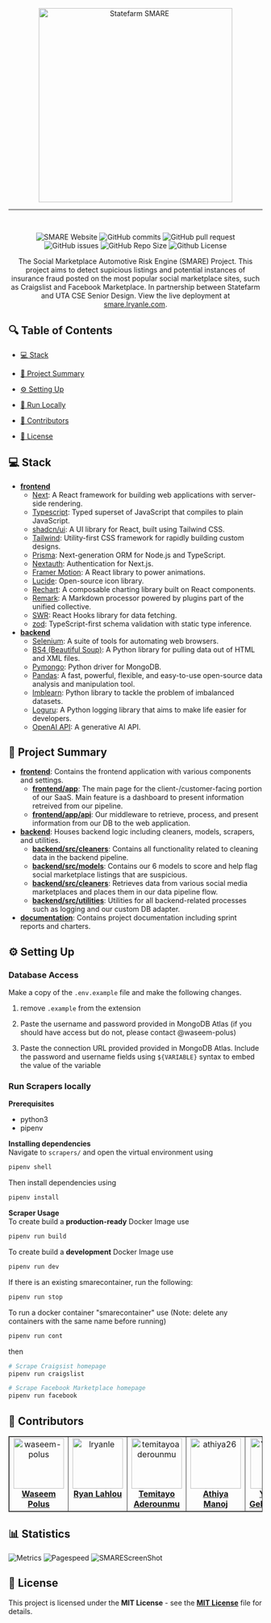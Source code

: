 ﻿<p align="center">
    <img src="./frontend/public/logos/smare.png" alt="Statefarm SMARE" style="width:384px;"/>
</p>
<hr><br>

<p align="center">
    <img src="https://img.shields.io/website?url=https%3A%2F%2Fsmare.lryanle.com&up_message=Online&up_color=%2357F287&down_message=Offline&down_color=E74C3C&style=for-the-badge&logo=https%3A%2F%2Fsmare.lryanle.com%2F_next%2Fimage%3Furl%3D%252Flogos%252Fsmare.png%26w%3D384%26q%3D75&logoColor=%23e1261c&label=smare.lryanle.com&color=2ecc71&link=https%3A%2F%2Fsmare.lryanle.com" alt="SMARE Website" />
    <img src="https://img.shields.io/github/commit-activity/t/lryanle/SMARE?style=for-the-badge" alt="GitHub commits" />
    <img src="https://img.shields.io/github/issues-pr/lryanle/SMARE?style=for-the-badge" alt="GitHub pull request" />
    <img src="https://img.shields.io/github/issues/lryanle/SMARE?style=for-the-badge" alt="GitHub issues" />
    <img src="https://img.shields.io/github/repo-size/lryanle/SMARE?style=for-the-badge" alt="GitHub Repo Size" />
    <img src="https://img.shields.io/github/license/lryanle/SMARE?style=for-the-badge" alt="Github License" />
</p>

<p align="center">The Social Marketplace Automotive Risk Engine (SMARE) Project. This project aims to detect supicious listings and potential instances of insurance fraud posted on the most popular social marketplace sites, such as Craigslist and Facebook Marketplace. In partnership between Statefarm and UTA CSE Senior Design. View the live deployment at <a href="https://smare.lryanle.com" target="_blank">smare.lryanle.com</a>.</p>

## 🔍 Table of Contents

* [💻 Stack](#stack)

* [📝 Project Summary](#project-summary)

* [⚙️ Setting Up](#setting-up)

* [🚀 Run Locally](#run-locally)

* [🙌 Contributors](#contributors)

* [📄 License](#license)

## 💻 Stack

- [**frontend**](frontend)
  - [Next](https://nextjs.org/): A React framework for building web applications with server-side rendering.
  - [Typescript](https://www.typescriptlang.org/): Typed superset of JavaScript that compiles to plain JavaScript.
  - [shadcn/ui](https://github.com/shadcn/ui): A UI library for React, built using Tailwind CSS.
  - [Tailwind](https://tailwindcss.com/): Utility-first CSS framework for rapidly building custom designs.
  - [Prisma](https://www.prisma.io/): Next-generation ORM for Node.js and TypeScript.
  - [Nextauth](https://next-auth.js.org/): Authentication for Next.js.
  - [Framer Motion](https://www.framer.com/motion/): A React library to power animations.
  - [Lucide](https://lucide.dev/): Open-source icon library.
  - [Rechart](https://recharts.org/en-US/): A composable charting library built on React components.
  - [Remark](https://remark.js.org/): A Markdown processor powered by plugins part of the unified collective.
  - [SWR](https://swr.vercel.app/): React Hooks library for data fetching.
  - [zod](https://github.com/colinhacks/zod): TypeScript-first schema validation with static type inference.
- [**backend**](backend)
  - [Selenium](https://www.selenium.dev/): A suite of tools for automating web browsers.
  - [BS4 (Beautiful Soup)](https://www.crummy.com/software/BeautifulSoup/): A Python library for pulling data out of HTML and XML files.
  - [Pymongo](https://pymongo.readthedocs.io/en/stable/): Python driver for MongoDB.
  - [Pandas](https://pandas.pydata.org/): A fast, powerful, flexible, and easy-to-use open-source data analysis and manipulation tool.
  - [Imblearn](https://imbalanced-learn.org/stable/): Python library to tackle the problem of imbalanced datasets.
  - [Loguru](https://github.com/Delgan/loguru): A Python logging library that aims to make life easier for developers.
  - [OpenAI API](https://openai.com/): A generative AI API.

## 📝 Project Summary

- [**frontend**](frontend): Contains the frontend application with various components and settings.
  - [**frontend/app**](app): The main page for the client-/customer-facing portion of our SaaS. Main feature is a dashboard to present information retreived from our pipeline.
  - [**frontend/app/api**](api): Our middleware to retrieve, process, and present information from our DB to the web application.
- [**backend**](backend): Houses backend logic including cleaners, models, scrapers, and utilities.
  - [**backend/src/cleaners**](cleaners): Contains all functionality related to cleaning data in the backend pipeline.
  - [**backend/src/models**](models): Contains our 6 models to score and help flag social marketplace listings that are suspicious.
  - [**backend/src/cleaners**](scrapes): Retrieves data from various social media marketplaces and places them in our data pipeline flow.
  - [**backend/src/utilities**](utilities): Utilities for all backend-related processes such as logging and our custom DB adapter.
- [**documentation**](documentation): Contains project documentation including sprint reports and charters.

## ⚙️ Setting Up

### Database Access

Make a copy of the ``.env.example`` file and make the following changes.

1. remove ``.example`` from the extension

2. Paste the username and password provided in MongoDB Atlas (if you should have access but do not, please contact @waseem-polus)
  
3. Paste the connection URL provided provided in MongoDB Atlas. Include the password and username fields using ``${VARIABLE}`` syntax to embed the value of the variable

### Run Scrapers locally
**Prerequisites**
- python3
- pipenv

**Installing dependencies**  
Navigate to ``scrapers/`` and open the virtual environment using
```bash
pipenv shell
```
Then install dependencies using
```bash
pipenv install
```

**Scraper Usage**  
To create build a **production-ready** Docker Image use
```bash
pipenv run build
```
To create build a **development** Docker Image use
```bash
pipenv run dev
```

If there is an existing smarecontainer, run the following:
```bash
pipenv run stop
```

To run a docker container "smarecontainer" use (Note: delete any containers with the same name before running)
```bash
pipenv run cont
```
then
```bash
# Scrape Craigsist homepage
pipenv run craigslist

# Scrape Facebook Marketplace homepage
pipenv run facebook
```

## 🙌 Contributors

<table style="border:1px solid #404040;text-align:center;width:100%">
<tr><td style="width:14.29%;border:1px solid #404040;" width="130px" valign="top" align="center">
        <a href="https://github.com/waseem-polus" spellcheck="false" align="center">
          <img src="https://avatars.githubusercontent.com/u/69316929?v=4?s=100" width="100px;" alt="waseem-polus"/>
          <br />
          <b>Waseem Polus</b>
        </a>
      </td><td style="width:14.29%;border:1px solid #404040;" width="130px" valign="top" align="center">
        <a href="https://github.com/lryanle" spellcheck="false" align="center">
          <img src="https://avatars.githubusercontent.com/u/31494954?v=4?s=100" width="100px;" alt="lryanle"/>
          <br />
          <b>Ryan Lahlou</b>
        </a>
      </td><td style="width:14.29%;border:1px solid #404040;" width="130px" valign="top" align="center">
        <a href="https://github.com/temitayoaderounmu" spellcheck="false" align="center">
          <img src="https://avatars.githubusercontent.com/u/91757922?v=4?s=100" width="100px;" alt="temitayoaderounmu"/>
          <br />
          <b>Temitayo Aderounmu</b>
        </a>
      </td><td style="width:14.29%;border:1px solid #404040;" width="130px" valign="top" align="center">
        <a href="https://github.com/athiya26" spellcheck="false" align="center">
          <img src="https://avatars.githubusercontent.com/u/123428427?v=4?s=100" width="100px;" alt="athiya26"/>
          <br />
          <b>Athiya Manoj</b>
        </a>
      </td><td style="width:14.29%;border:1px solid #404040;" width="130px" valign="top" align="center">
        <a href="https://github.com/Yeabgezz" spellcheck="false" align="center">
          <img src="https://avatars.githubusercontent.com/u/90985279?v=4?s=100" width="100px;" alt="Yeabgezz"/>
          <br />
          <b>Yeabsra Gebremeskel</b>
        </a>
      </td></tr></table>


## 📊 Statistics

![Metrics](/github-metrics.svg)
![Pagespeed](/metrics.plugin.pagespeed.svg)
![SMAREScreenShot](/metrics.plugin.screenshot.svg)

## 📄 License

This project is licensed under the **MIT License** - see the [**MIT License**](https://github.com/lryanle/SMARE/blob/main/LICENSE) file for details.
